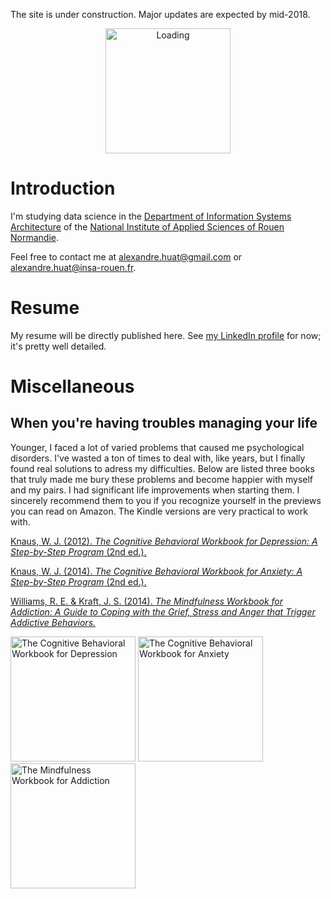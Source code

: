 The site is under construction. Major updates are expected by mid-2018.

<center><img alt="Loading" src="http://25.media.tumblr.com/tumblr_lritgdc4d61qlnzs9o1_500.gif" width="200"></center>

# Introduction

I'm studying data science in the [Department of Information Systems Architecture](http://asi.insa-rouen.fr/?language=en)
of the [National Institute of Applied Sciences of Rouen Normandie](http://www.insa-rouen.fr/accueil/index_html/view?set_language=en).

Feel free to contact me at <alexandre.huat@gmail.com> or <alexandre.huat@insa-rouen.fr>.

# Resume

My resume will be directly published here.
See [my LinkedIn profile](https://www.linkedin.com/in/alexandre-huat/?locale=en_US) for now; it's pretty well detailed.

# Miscellaneous

## When you're having troubles managing your life

Younger, I faced a lot of varied problems that caused me psychological disorders. I've wasted a ton of times to deal with, like years, but I finally found real solutions to adress my difficulties. Below are listed three books that truly made me bury these problems and become happier with myself and my pairs. I had significant life improvements when starting them. I sincerely recommend them to you if you recognize yourself in the previews you can read on Amazon. The Kindle versions are very practical to work with.

[Knaus, W. J. (2012). *The Cognitive Behavioral Workbook for Depression: A Step-by-Step Program* (2nd ed.).](https://www.amazon.fr/Cognitive-Behavioral-Workbook-Depression-Step-ebook/dp/B0088NH2VG/ref=sr_1_sc_3?ie=UTF8&qid=1508869293&sr=8-3-spell&keywords=cognitive+behaviorral+workbook+for+depression)

[Knaus, W. J. (2014). *The Cognitive Behavioral Workbook for Anxiety: A Step-by-Step Program* (2nd ed.).](https://www.amazon.fr/Cognitive-Behavioral-Workbook-Anxiety-Step-ebook/dp/B00MQCLJJG/ref=pd_sim_351_1?_encoding=UTF8&psc=1&refRID=NS8NTSVE4869FE6FH67G)

[Williams, R. E. & Kraft, J. S. (2014). *The Mindfulness Workbook for Addiction: A Guide to Coping with the Grief, Stress and Anger that Trigger Addictive Behaviors.*](https://www.amazon.fr/Mindfulness-Workbook-Addiction-Addictive-Behaviors-ebook/dp/B008KZUHUK/ref=sr_1_1?s=digital-text&ie=UTF8&qid=1508869826&sr=1-1&keywords=the+mindfulness+workbook+for+addiction)

<div style="display: inline;">
<img alt="The Cognitive Behavioral Workbook for Depression" src="https://images-eu.ssl-images-amazon.com/images/I/51kYRFkkdyL.jpg" width="200"> <img alt="The Cognitive Behavioral Workbook for Anxiety" src="https://images-eu.ssl-images-amazon.com/images/I/51y8hx1RQuL.jpg" width="200"> <img alt="The Mindfulness Workbook for Addiction" src="https://images-eu.ssl-images-amazon.com/images/I/51SFzEuV3VL.jpg" width="200">
</div>
